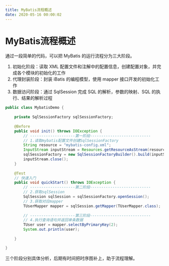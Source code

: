 ```yaml
---
title: MyBatis流程概述
date: 2020-05-16 00:00:02
---
```


# MyBatis流程概述


通过一段简单的代码，可以把 MyBatis 的运行流程分为三大阶段。

1. 初始化阶段：读取 XML 配置文件和注解中的配置信息，创建配置对象，并完成各个模块的初始化的工作
2. 代理封装阶段：封装 iBatis 的编程模型，使用 mapper 接口开发的初始化工作
3. 数据访问阶段：通过 SqlSession 完成 SQL 的解析，参数的映射、SQL 的执行、结果的解析过程

```java
public class MybatisDemo {
	
    private SqlSessionFactory sqlSessionFactory;
    
    @Before
    public void init() throws IOException {
    	// --------------------第一阶段---------------------------
        // 1.读取mybatis配置文件创建SqlSessionFactory
    	String resource = "mybatis-config.xml";
    	InputStream inputStream = Resources.getResourceAsStream(resource);
    	sqlSessionFactory = new SqlSessionFactoryBuilder().build(inputStream);
    	inputStream.close();
    }
    
    @Test
    // 快速入门
    public void quickStart() throws IOException {
    	// --------------------第二阶段---------------------------
    	// 2.获取sqlSession	
    	SqlSession sqlSession = sqlSessionFactory.openSession();
    	// 3.获取对应mapper
    	TUserMapper mapper = sqlSession.getMapper(TUserMapper.class);
    	
    	// --------------------第三阶段---------------------------
    	// 4.执行查询语句并返回单条数据
    	TUser user = mapper.selectByPrimaryKey(2);
    	System.out.println(user);
    
    }

}
```

三个阶段分别具体分析，后期有时间把时序图补上，助于流程理解。